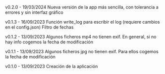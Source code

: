v0.2.0 - 19/03/2024
Nueva versión de la app más sencilla, con tolerancia a errores y sin interfaz gráfico

v0.1.3 - 16/09/2023
Función write_log para escribir el log (requiere cambios en el config.json)
Filtro de fechas

v0.1.2 - 13/09/2023
Algunos ficheros mp4 no tienen exif. En general, si no hay info cogemos la fecha de modificación

v0.1.1 - 13/09/2023
Algunos ficheros jpg no tienen exif. Para ellos cogemos la fecha de modificación

v0.1.0 - 13/09/2023
Creación de la aplicación
